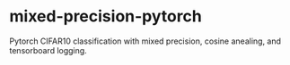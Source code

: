 # mixed-precision-pytorch
Pytorch CIFAR10 classification with mixed precision, cosine anealing, and tensorboard logging.